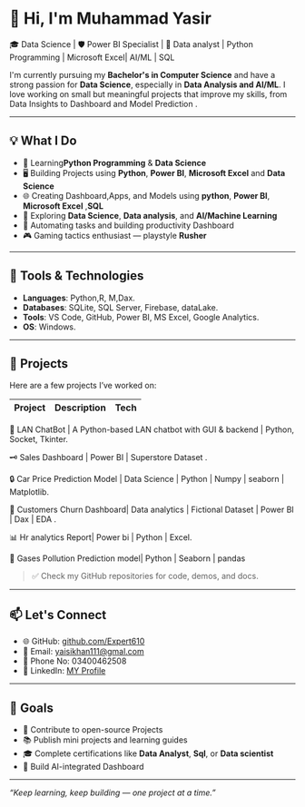 # 👋 Hi, I'm Muhammad Yasir

🎓 Data Science | 🛡️ Power BI Specialist | 🧠 Data analyst | Python Programming | Microsoft Excel| AI/ML | SQL 

I'm currently pursuing my **Bachelor's in Computer Science** and have a strong passion for **Data Science**, especially in **Data Analysis and AI/ML**. I love working on small but meaningful projects that improve my skills, from Data Insights  to Dashboard and Model Prediction .

---

## 💡 What I Do

- 🔐 Learning**Python Programming** & **Data Science**
- 🖥️ Building Projects using **Python**, **Power BI**, **Microsoft Excel** and **Data Science**
- 🌐 Creating Dashboard,Apps, and Models using **python**, **Power BI**, **Microsoft Excel** ,**SQL**
- 🧪 Exploring **Data Science**, **Data analysis**, and **AI/Machine Learning**
- 🧰 Automating tasks and building productivity Dashboard 
- 🎮 Gaming tactics enthusiast — playstyle **Rusher**

---

## 🔧 Tools & Technologies

- **Languages**: Python,R, M,Dax.
- **Databases**: SQLite, SQL Server, Firebase, dataLake.
- **Tools**: VS Code, GitHub, Power BI, MS Excel, Google Analytics.
- **OS**: Windows.

---

## 📂 Projects

Here are a few projects I’ve worked on:

| Project | Description | Tech |
|--------|-------------|------|

💬 LAN ChatBot | A Python-based LAN chatbot with GUI & backend | Python, Socket, Tkinter.

🗝️ Sales Dashboard | Power BI | Superstore Dataset .

🔒 Car Price Prediction Model | Data Science | Python | Numpy | seaborn | Matplotlib.

🔗  Customers Churn Dashboard| Data analytics | Fictional Dataset | Power BI | Dax | EDA .

📊 Hr analytics Report| Power bi | Python | Excel.

🧮 Gases Pollution Prediction model| Python | Seaborn | pandas

> ✅ Check my GitHub repositories for code, demos, and docs.

---

## 📫 Let's Connect

- 🌐 GitHub: [github.com/Expert610](https://github.com/Expert610)
- 📧 Email: yaisikhan111@gmal.com
- 🎥 Phone No: 03400462508
- 💼 LinkedIn: [MY Profile](https://linkedin.com/in/muhammad-yasir-a63146297)

---

## 🚀 Goals

- 🔄 Contribute to open-source Projects
- 📚 Publish mini projects and learning guides
- 🎓 Complete certifications like **Data Analyst**, **Sql**, or **Data scientist**
- 🤖 Build AI-integrated  Dashboard 

---

_“Keep learning, keep building — one project at a time.”_
